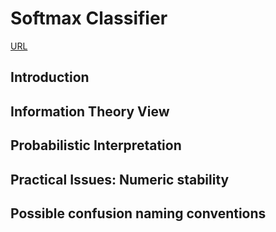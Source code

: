 # Softmax Classifier

[URL](http://cs231n.github.io/linear-classify/#softmax)

## Introduction




## Information Theory View




## Probabilistic Interpretation





## Practical Issues: Numeric stability




## Possible confusion naming conventions






